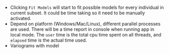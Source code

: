 - Clicking `Fit Models` will start to fit possible models for every individual in current subset. It could be time taking so it need to be manually activated.
- Depend on platform (Windows/Mac/Linux), different parallel processes are used. There will be a time report in console when running app in local mode. The `user` time is the total cpu time spent on all threads, and `elapsed` time is the actual time used.
- Variograms with model
